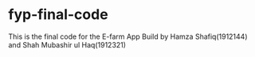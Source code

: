 # fyp-final-code
This is the final code for the E-farm App Build by Hamza Shafiq(1912144) and Shah Mubashir ul Haq(1912321)
